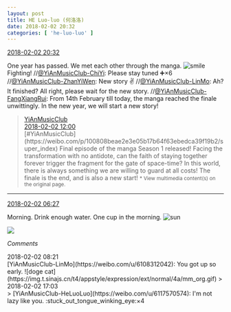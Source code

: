 ```yaml
---
layout: post
title: HE Luo-luo (何洛洛)
date: 2018-02-02 20:32
categories: [ 'he-luo-luo' ]
---
```


<div class="weibo-info">
  <a href="https://weibo.com/6117570574/G1i0o43ig">2018-02-02 20:32</a>
</div>

One year has passed. We met each other through the manga. ![smile](https://img.t.sinajs.cn/t4/appstyle/expression/ext/normal/5c/huanglianwx_org.gif) Fighting! //[@YiAnMusicClub-ChiYi](https://weibo.com/u/6117581836): Please stay tuned ➕×6 //[@YiAnMusicClub-ZhanYiWen](https://weibo.com/u/6108090526): New story :v: //[@YiAnMusicClub-LinMo](https://weibo.com/u/6108312042): Ah? It finished? All right, please wait for the new story. //[@YiAnMusicClub-FangXiangRui](https://weibo.com/u/6117583008): From 14th February till today, the manga reached the finale unwittingly. In the new year, we will start a new story!

<!-- more -->

> <div class="weibo-post-name">
>   <a href="https://weibo.com/u/6094546964">YiAnMusicClub</a>
> </div>
> <div class="weibo-info">
>   <a href="https://weibo.com/6094546964/G1eEtexoX">2018-02-02 12:00</a>
> </div>
> [#YiAnMusicClub](https://weibo.com/p/100808beae2e3e05b17b64f63ebedca39f19b2/super_index) Final episode of the manga Season 1 released! Facing the transformation with no antidote, can the faith of staying together forever trigger the fragment for the gate of space-time? In this world, there is always something we are willing to guard at all costs! The finale is the end, and is also a new start!  
> <small>* View multimedia content(s) on the original page.</small>

---

<div class="weibo-info">
  <a href="https://weibo.com/6117570574/G1ctzlzB4">2018-02-02 06:27</a>
</div>

Morning. Drink enough water. One cup in the morning. ![sun](https://img.t.sinajs.cn/t4/appstyle/expression/ext/normal/e5/sun.gif)

<a href="http://wx2.sinaimg.cn/mw690/006G0Hz8ly1fo1p84lusuj30qo141n41.jpg">
  <img class="weibo-pic-preview" src="http://wx2.sinaimg.cn/orj360/006G0Hz8ly1fo1p84lusuj30qo141n41.jpg" />
</a>

*Comments*

<div class="weibo-info">2018-02-02 08:21</div>
[YiAnMusicClub-LinMo](https://weibo.com/u/6108312042): You got up so early. ![doge cat](https://img.t.sinajs.cn/t4/appstyle/expression/ext/normal/4a/mm_org.gif)
> <div class="weibo-info">2018-02-02 17:03</div>
> [YiAnMusicClub-HeLuoLuo](https://weibo.com/u/6117570574): I'm not lazy like you. :stuck_out_tongue_winking_eye:×4

